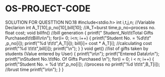 # OS-PROJECT-CODE
SOLUTION FOR QUESTTION NO.18
#include<stdio.h>
   int i,t,j,n; //Variable Declarion
   int A_T[10],p_no[10],bill[10];  //A_T=burst time,p_no=process no.
   float cost;
void billfn()           //bill generation
   {
     printf(" Student_No\t\tTotal Gifts Purchased\t\tBill\n\n");
         for(i= 0; i<n; i++)
             {
                  printf("Student No. = %d\t\t" ,p_no[i]);
                  printf("%d \t\t\t",A_T[i]);
                  bill[i]= cost * A_T[i];     //calculating cost
                  printf("%d \t\t\t",bill[i]);
                printf("\n");
              }
    }
 void get() //list of gifts taken by students  (Value entered by User)
   {
      printf("\n\n");
      printf("Entered Data\n\n");
         printf("\nStudent No.\t\tNo. Of Gifts Purchased \n");
           for(i = 0; i < n; i++)
            {
                printf("Student No. = %d \t\t",p_no[i]);  //process no
                printf("%d \t\t\t",B_T[i]);               //brust time
              printf("\n\n");
            }
       }
       
             
